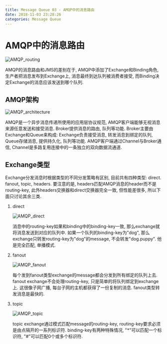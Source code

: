 ```yaml
---
title: Message Queue 03 - AMQP中的消息路由
date: 2018-11-03 23:28:26
categories: Message Queue
---
```

# AMQP中的消息路由

<!--more-->

![AMQP_routing](https://res.cloudinary.com/dpe4i978o/image/upload/v1541337053/mq/AMQP_routing.png)

AMQP的消息路由和JMS的差别在于, AMQP中添加了Exchange和Binding角色, 生产者把消息发布到Exchange上, 消息最终到达队列被消费者接受, 而Binding决定Exchange的消息应该发送到哪个队列.

## AMQP架构

![AMQP_architecture](https://res.cloudinary.com/dpe4i978o/image/upload/v1541489322/mq/AMQP_architecture.png)

AMQP是一个异步消息传递所使用的应用层协议规范, AMQP客户端能够无视消息来源任意发送和接受消息. Broker提供消息的路由, 队列等功能. Broker主要由Exchange和Queue来构成: Exchange负责接受消息, 转发消息到绑定的队列, Queue存储消息, 提供持久化, 队列等功能. AMQP客户端通过Channel与Broker通信, Channel是多路复用连接中的一条独立的双向数据流通道.

## Exchange类型

Exchange分发消息时根据类型的不同分发策略有区别, 目前共有四种类型: direct. fanout, topic, headers. 要注意的是, headers匹配AMQP消息的header而不是routing-key, 此外headers交换器和direct交换器完全一致, 但性能差很多, 所以下面只讨论其余三类.

1. direct

    ![AMQP_direct](https://res.cloudinary.com/dpe4i978o/image/upload/v1541340802/mq/AMQP_direct.png)

    消息中的routing-key如果和binding中的binding-key一致, 那么exchange就将消息发送到对应的队列中. 如果一个队列的binding-key为"dog", 那么exchange只转发routing-key为"dog"的message, 不会转发"dog.puppy". 他是完全匹配, 单播模式.

2. fanout

    ![AMQP_fanout](https://res.cloudinary.com/dpe4i978o/image/upload/v1541340803/mq/AMQP_fanout.png)

    每个发到fanout类型exchange的message都会分发到所有绑定的队列上去. fanout exchange不会处理routing-key, 只是简单的将队列绑定到exchange上. 这很像子网广播, 每台子网的主机都获得了一份复制的消息. fanout类型转发消息是最快的.

3. topic

    ![AMQP_topic](https://res.cloudinary.com/dpe4i978o/image/upload/v1541340804/mq/AMQP_topic.png)

    topic exchange通过模式匹配message的routing-key, routing-key要求必须是由点隔开的一系列标识符. binding-key有两种特殊情况, "\*"可以匹配一个标识符, "\#"可以匹配0个或多个标识符.